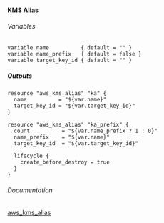 ####  KMS Alias


###### Variables
```
variable name          { default = "" }
variable name_prefix   { default = false }
variable target_key_id { default = "" }
```

##### Outputs
```
resource "aws_kms_alias" "ka" {
  name          = "${var.name}"
  target_key_id = "${var.target_key_id}"
}

resource "aws_kms_alias" "ka_prefix" {
  count          = "${var.name_prefix ? 1 : 0}"
  name_prefix    = "${var.name}"
  target_key_id  = "${var.target_key_id}"

  lifecycle {
    create_before_destroy = true
  }
}
```

###### Documentation
[aws_kms_alias](https://www.terraform.io/docs/providers/aws/r/kms_alias.html)
